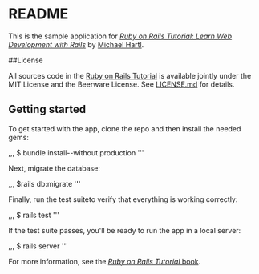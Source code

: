 # README

This is the sample application for [*Ruby on Rails Tutorial: Learn Web Development with Rails*](http://www.railstutorial.org/) by [Michael Hartl](http://www.michaelhartl.com/).

##License

All sources code in the [Ruby on Rails Tutorial](http://railstutorial.org/) is available jointly under the MIT License and the Beerware License. See [LICENSE.md](LICENSE.md) for details.

## Getting started

To get started with the app, clone the repo and then install the needed gems:

,,,
$ bundle install--without production
'''

Next, migrate the database:

,,,
$rails db:migrate
'''

Finally, run the test suiteto verify that everything is working correctly:

,,,
$ rails test
'''

If the test suite passes, you'll be ready to run the app in a local server:

,,,
$ rails server
'''

For more information, see the [*Ruby on Rails Tutorial* book](http://www.railstutorial.org/book).
